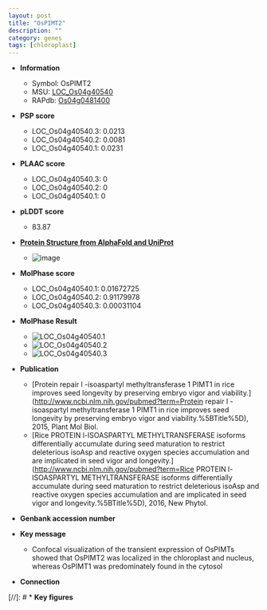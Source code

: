```yaml
---
layout: post
title: "OsPIMT2"
description: ""
category: genes
tags: [chloroplast]
---
```


* **Information**  
    + Symbol: OsPIMT2  
    + MSU: [LOC_Os04g40540](http://rice.plantbiology.msu.edu/cgi-bin/ORF_infopage.cgi?orf=LOC_Os04g40540)  
    + RAPdb: [Os04g0481400](http://rapdb.dna.affrc.go.jp/viewer/gbrowse_details/irgsp1?name=Os04g0481400)  

* **PSP score**  
    + LOC_Os04g40540.3: 0.0213 
    + LOC_Os04g40540.2: 0.0081 
    + LOC_Os04g40540.1: 0.0231 

* **PLAAC score**  
    + LOC_Os04g40540.3: 0 
    + LOC_Os04g40540.2: 0 
    + LOC_Os04g40540.1: 0 

* **pLDDT score**
    + 83.87

* **[Protein Structure from AlphaFold and UniProt](https://www.uniprot.org/uniprotkb/A3AUX8/entry#structure)**
    + ![image](https://ricepsp.github.io/images/A/AF-A3AUX8-F1.png)

* **MolPhase score**
    + LOC_Os04g40540.1: 0.01672725
    + LOC_Os04g40540.2: 0.91179978
    + LOC_Os04g40540.3: 0.00031104

* **MolPhase Result**
    + ![LOC_Os04g40540.1](https://304243504.github.io/Pictures/LOC_Os04g/LOC_Os04g40540.1.png)
    + ![LOC_Os04g40540.2](https://304243504.github.io/Pictures/LOC_Os04g/LOC_Os04g40540.2.png)
    + ![LOC_Os04g40540.3](https://304243504.github.io/Pictures/LOC_Os04g/LOC_Os04g40540.3.png)

* **Publication**  
    + [Protein repair l -isoaspartyl methyltransferase 1 PIMT1 in rice improves seed longevity by preserving embryo vigor and viability.](http://www.ncbi.nlm.nih.gov/pubmed?term=Protein repair l -isoaspartyl methyltransferase 1 PIMT1 in rice improves seed longevity by preserving embryo vigor and viability.%5BTitle%5D), 2015, Plant Mol Biol.
    + [Rice PROTEIN l-ISOASPARTYL METHYLTRANSFERASE isoforms differentially accumulate during seed maturation to restrict deleterious isoAsp and reactive oxygen species accumulation and are implicated in seed vigor and longevity.](http://www.ncbi.nlm.nih.gov/pubmed?term=Rice PROTEIN l-ISOASPARTYL METHYLTRANSFERASE isoforms differentially accumulate during seed maturation to restrict deleterious isoAsp and reactive oxygen species accumulation and are implicated in seed vigor and longevity.%5BTitle%5D), 2016, New Phytol.

* **Genbank accession number**  

* **Key message**  
    + Confocal visualization of the transient expression of OsPIMTs showed that OsPIMT2 was localized in the chloroplast and nucleus, whereas OsPIMT1 was predominately found in the cytosol

* **Connection**  

[//]: # * **Key figures**  



